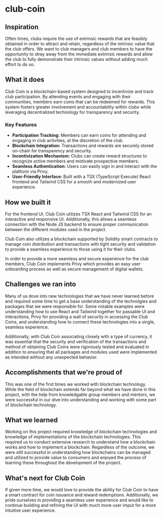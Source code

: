 # club-coin

## Inspiration
Often times, clubs require the use of extrinsic rewards that are feasibly obtained in order to attract and retain, regardless of the intrinsic value that the club offers. We want to club managers and club members to have the opportunity to stray away from the immediate extrinsic rewards and allow the club to fully demonstrate their intrinsic values without adding much effort to do so.

## What it does
Club Coin is a blockchain-based system designed to incentivize and track club participation. By attending events and engaging with their communities, members earn coins that can be redeemed for rewards. This system fosters greater involvement and accountability within clubs while leveraging decentralized technology for transparency and security.

### Key Features
- **Participation Tracking:** Members can earn coins for attending and engaging in club activities, at the discretion of the club.
- **Blockchain Integration:** Transactions and rewards are securely stored on-chain for transparency and security.
- **Incentivization Mechanism:** Clubs can create reward structures to recognize active members and motivate prospective members.
- **Seamless Authentication:** Users can easily sign in and interact with the platform via Privy.
- **User-Friendly Interface:** Built with a TSX (TypeScript Execute) React frontend and Tailwind CSS for a smooth and modernized user experience.

## How we built it
For the frontend UI, Club Coin utilizes TSX React and Tailwind CSS for an interactive and responsive UI. Additionally, this allows a seamless connection with the Node JS backend to ensure proper communication between the different modules used in the project.

Club Coin also utilizes a blockchain supported by Solidity smart contracts to manage coin distribution and transactions with tight security and validation to provide a seamless experience to those using it for their clubs.

In order to provide a more seamless and secure experience for the club members, Club Coin implements Privy which provides an easy user onboarding process as well as secure management of digital wallets.

## Challenges we ran into
Many of us dove into new technologies that we have never learned before and required some time to get a base understanding of the technolgies and packages that we were responsible for. Some notable examples were understanding how to use React and Tailwind together for passable UI and interactions, Privy for providing a wall of security in accessing the Club Coins, and understanding how to connect these technologies into a single, seamless experience.

Additionally, with Club Coin associating closely with a type of currency, it was essential that the security and verification of the transactions and method of obtaining Club Coins were rigorously tested and evaluated in addition to ensuring that all packages and modules used were implemented as intended without any unexpected behavior. 

## Accomplishments that we're proud of
This was one of the first times we worked with blockchain technology. While the field of blockchain extends far beyond what we have done in this project, with the help from knowledgable group members and mentors, we were successful in our dive into understanding and working with some part of blockchain technology. 

## What we learned
Working on this project required knowledge of blockchain technologies and knowledge of implementations of the blockchain technologies. This required us to conduct extensive research to understand how a blockchain works and how to implement a blockchain. Regardless of the outcome, we were still successful in understanding how blockchains can be managed and utilized to provide value to consumers and enjoyed the process of learning these throughout the development of the project.

## What's next for Club Coin
If given more time, we would love to provide the ability for Club Coin to have a smart contract for coin issuance and reward redemptions. Additionally, we pride ourselves in providing a seamless user experience and would like to continue building and refining the UI with much more user imput for a more intuitive user experience.

